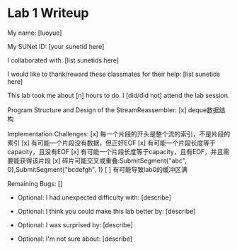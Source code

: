 Lab 1 Writeup
=============

My name: [luoyue]

My SUNet ID: [your sunetid here]

I collaborated with: [list sunetids here]

I would like to thank/reward these classmates for their help: [list sunetids here]

This lab took me about [n] hours to do. I [did/did not] attend the lab session.

Program Structure and Design of the StreamReassembler:
[x] deque<char>数据结构

Implementation Challenges:
[x] 每一个片段的开头是整个流的索引，不是片段的索引
[x] 有可能一个片段没有数据，但正好EOF
[x] 有可能一个片段长度等于capacity，且没有EOF
[x] 有可能一个片段长度等于capacity，且有EOF，并且需要能获得该片段
[x] 碎片可能交叉或重叠:SubmitSegment{"abc", 0},SubmitSegment{"bcdefgh", 1}
[ ] 有可能导致lab0的缓冲区满 

Remaining Bugs:
[]

- Optional: I had unexpected difficulty with: [describe]

- Optional: I think you could make this lab better by: [describe]

- Optional: I was surprised by: [describe]

- Optional: I'm not sure about: [describe]
